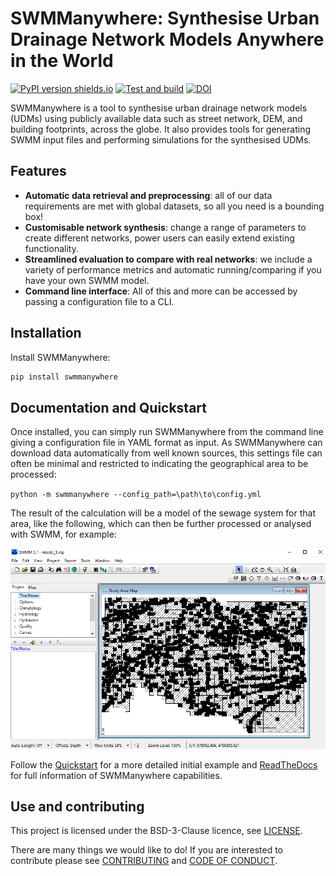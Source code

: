 # SWMManywhere: Synthesise Urban Drainage Network Models Anywhere in the World

<!-- markdown-link-check-disable -->
[![PyPI version shields.io](https://img.shields.io/pypi/v/swmmanywhere.svg)](https://pypi.python.org/pypi/swmmanywhere/)
[![Test and build](https://github.com/ImperialCollegeLondon/SWMManywhere/actions/workflows/ci.yml/badge.svg)](https://github.com/ImperialCollegeLondon/SWMManywhere/actions/workflows/ci.yml)
[![DOI](https://zenodo.org/badge/741903266.svg)](https://zenodo.org/doi/10.5281/zenodo.13837741)
<!-- markdown-link-check-enable -->

SWMManywhere is a tool to synthesise urban drainage network models (UDMs) using
publicly available data such as street network, DEM, and building footprints, across
the globe. It also provides tools for generating SWMM input files and performing
simulations for the synthesised UDMs.

## Features

- **Automatic data retrieval and preprocessing**: all of our data requirements
are met with global datasets, so all you need is a bounding box!
- **Customisable network synthesis**: change a range of parameters to create
different networks, power users can easily extend existing functionality.
- **Streamlined evaluation to compare with real networks**: we include a variety
of performance metrics and automatic running/comparing if you have your own SWMM model.
- **Command line interface**: All of this and more can be accessed by passing a
configuration file to a CLI.

## Installation

Install SWMManywhere:

```bash
pip install swmmanywhere
```

## Documentation and Quickstart

Once installed, you can simply run SWMManywhere from the command line giving a
configuration file in YAML format as input. As SWMManywhere can download data
automatically from well known sources, this settings file can often be minimal and
restricted to indicating the geographical area to be processed:

`python -m swmmanywhere --config_path=\path\to\config.yml`

The result of the calculation will be a model of the sewage system for that area,
like the following, which can then be further processed or analysed with SWMM, for
example:

![SWMM Model](docs/images/andorra_swmm_screenshot.png)

<!-- markdown-link-check-disable -->
Follow the [Quickstart](https://imperialcollegelondon.github.io/SWMManywhere/quickstart)
for a more detailed initial example and
[ReadTheDocs](https://imperialcollegelondon.github.io/SWMManywhere/)
for full information of SWMManywhere capabilities.
<!-- markdown-link-check-enable -->

## Use and contributing

This project is licensed under the BSD-3-Clause licence, see [LICENSE](LICENSE).

There are many things we would like to do! If you are interested to contribute
please see [CONTRIBUTING](docs/CONTRIBUTING.md) and [CODE OF CONDUCT](docs/CODE_OF_CONDUCT.md).
